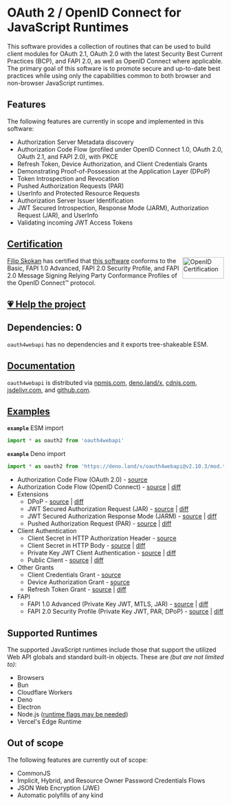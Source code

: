 # OAuth 2 / OpenID Connect for JavaScript Runtimes

This software provides a collection of routines that can be used to build client modules for OAuth 2.1, OAuth 2.0 with the latest Security Best Current Practices (BCP), and FAPI 2.0, as well as OpenID Connect where applicable. The primary goal of this software is to promote secure and up-to-date best practices while using only the capabilities common to both browser and non-browser JavaScript runtimes.

## Features

The following features are currently in scope and implemented in this software:

- Authorization Server Metadata discovery
- Authorization Code Flow (profiled under OpenID Connect 1.0, OAuth 2.0, OAuth 2.1, and FAPI 2.0), with PKCE
- Refresh Token, Device Authorization, and Client Credentials Grants
- Demonstrating Proof-of-Possession at the Application Layer (DPoP)
- Token Introspection and Revocation
- Pushed Authorization Requests (PAR)
- UserInfo and Protected Resource Requests
- Authorization Server Issuer Identification
- JWT Secured Introspection, Response Mode (JARM), Authorization Request (JAR), and UserInfo
- Validating incoming JWT Access Tokens

## [Certification](https://openid.net/certification/faq/)

[<img width="96" height="50" align="right" src="https://user-images.githubusercontent.com/241506/166977513-7cd710a9-7f60-4944-aebe-a658e9f36375.png" alt="OpenID Certification">](#certification)

[Filip Skokan](https://github.com/panva) has certified that [this software](https://github.com/panva/oauth4webapi) conforms to the Basic, FAPI 1.0 Advanced, FAPI 2.0 Security Profile, and FAPI 2.0 Message Signing Relying Party Conformance Profiles of the OpenID Connect™ protocol.

## [💗 Help the project](https://github.com/sponsors/panva)

## Dependencies: 0

`oauth4webapi` has no dependencies and it exports tree-shakeable ESM.

## [Documentation](docs/README.md)

`oauth4webapi` is distributed via [npmjs.com](https://www.npmjs.com/package/oauth4webapi), [deno.land/x](https://deno.land/x/oauth4webapi), [cdnjs.com](https://cdnjs.com/libraries/oauth4webapi), [jsdelivr.com](https://www.jsdelivr.com/package/npm/oauth4webapi), and [github.com](https://github.com/panva/oauth4webapi).

## [Examples](examples/README.md)

**`example`** ESM import

```js
import * as oauth2 from 'oauth4webapi'
```

**`example`** Deno import

```js
import * as oauth2 from 'https://deno.land/x/oauth4webapi@v2.10.3/mod.ts'
```

- Authorization Code Flow (OAuth 2.0) - [source](examples/oauth.ts)
- Authorization Code Flow (OpenID Connect) - [source](examples/oidc.ts) | [diff](examples/oidc.diff)
- Extensions
  - DPoP - [source](examples/dpop.ts) | [diff](examples/dpop.diff)
  - JWT Secured Authorization Request (JAR) - [source](examples/jar.ts) | [diff](examples/jar.diff)
  - JWT Secured Authorization Response Mode (JARM) - [source](examples/jarm.ts) | [diff](examples/jarm.diff)
  - Pushed Authorization Request (PAR) - [source](examples/par.ts) | [diff](examples/par.diff)
- Client Authentication
  - Client Secret in HTTP Authorization Header - [source](examples/oauth.ts)
  - Client Secret in HTTP Body - [source](examples/client_secret_post.ts) | [diff](examples/client_secret_post.diff)
  - Private Key JWT Client Authentication - [source](examples/private_key_jwt.ts) | [diff](examples/private_key_jwt.diff)
  - Public Client - [source](examples/public.ts) | [diff](examples/public.diff)
- Other Grants
  - Client Credentials Grant - [source](examples/client_credentials.ts)
  - Device Authorization Grant - [source](examples/device_authorization_grant.ts)
  - Refresh Token Grant - [source](examples/refresh_token.ts) | [diff](examples/refresh_token.diff)
- FAPI
  - FAPI 1.0 Advanced (Private Key JWT, MTLS, JAR) - [source](examples/fapi1-advanced.ts) | [diff](examples/fapi1-advanced.diff)
  - FAPI 2.0 Security Profile (Private Key JWT, PAR, DPoP) - [source](examples/fapi2.ts) | [diff](examples/fapi2.diff)


## Supported Runtimes

The supported JavaScript runtimes include those that support the utilized Web API globals and standard built-in objects. These are _(but are not limited to)_:

- Browsers
- Bun
- Cloudflare Workers
- Deno
- Electron
- Node.js ([runtime flags may be needed](https://github.com/panva/oauth4webapi/issues/8))
- Vercel's Edge Runtime

## Out of scope

The following features are currently out of scope:

- CommonJS
- Implicit, Hybrid, and Resource Owner Password Credentials Flows
- JSON Web Encryption (JWE)
- Automatic polyfills of any kind
